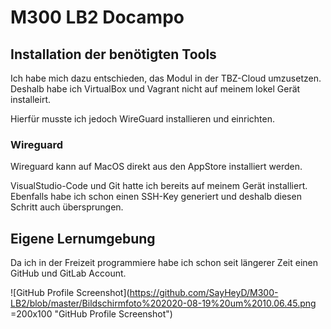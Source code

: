 # M300 LB2 Docampo

## Installation der benötigten Tools

Ich habe mich dazu entschieden, das Modul in der TBZ-Cloud umzusetzen. Deshalb habe ich VirtualBox und Vagrant nicht auf meinem lokel Gerät installeirt.

Hierfür musste ich jedoch WireGuard installieren und einrichten.

### Wireguard

Wireguard kann auf MacOS direkt aus den AppStore installiert werden.



VisualStudio-Code und Git hatte ich bereits auf meinem Gerät installiert.
Ebenfalls habe ich schon einen SSH-Key generiert und deshalb diesen Schritt auch übersprungen.

## Eigene Lernumgebung

Da ich in der Freizeit programmiere habe ich schon seit längerer Zeit einen GitHub und GitLab Account.

![GitHub Profile Screenshot](https://github.com/SayHeyD/M300-LB2/blob/master/Bildschirmfoto%202020-08-19%20um%2010.06.45.png =200x100 "GitHub Profile Screenshot")

